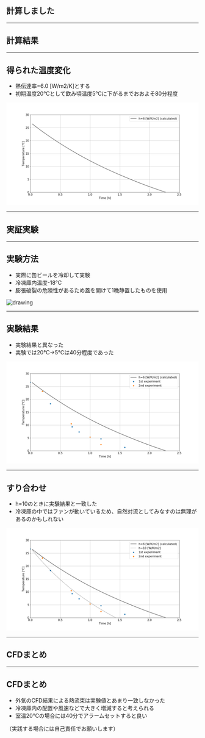 ## 計算しました

---

## 計算結果

---

## 得られた温度変化

- 熱伝達率=6.0 [W/m2/K]とする
- 初期温度20℃として飲み頃温度5℃に下がるまでおおよそ80分程度

![result](fig/1.justcalculated.png)


---

## 実証実験

---

## 実験方法

- 実際に缶ビールを冷却して実験
- 冷凍庫内温度-18℃
- 膨張破裂の危険性があるため蓋を開けて1晩静置したものを使用

<img src="fig/4.exp.jpg" alt="drawing" width="960"/>

---

## 実験結果

- 実験結果と異なった
- 実験では20℃→5℃は40分程度であった

![result](fig/4.experiment.png)

---

## すり合わせ

- h=10のときに実験結果と一致した
- 冷凍庫の中ではファンが動いているため、自然対流としてみなすのは無理があるのかもしれない

![result](fig/2.experiment.png)

---

## CFDまとめ

---

## CFDまとめ

- 外気のCFD結果による熱流束は実験値とあまり一致しなかった
- 冷凍庫内の配置や風速などで大きく増減すると考えられる
- 室温20℃の場合には40分でアラームセットすると良い

（実践する場合には自己責任でお願いします）
